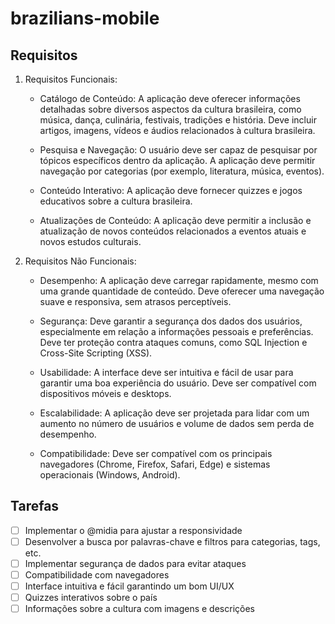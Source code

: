 # brazilians-mobile

## Requisitos
1. Requisitos Funcionais:

    - Catálogo de Conteúdo:
    A aplicação deve oferecer informações detalhadas sobre diversos aspectos da cultura brasileira, como música, dança, culinária, festivais, tradições e história.
    Deve incluir artigos, imagens, vídeos e áudios relacionados à cultura brasileira.

    - Pesquisa e Navegação:
    O usuário deve ser capaz de pesquisar por tópicos específicos dentro da aplicação.
    A aplicação deve permitir navegação por categorias (por exemplo, literatura, música, eventos).

    - Conteúdo Interativo:
    A aplicação deve fornecer quizzes e jogos educativos sobre a cultura brasileira.

    - Atualizações de Conteúdo:
    A aplicação deve permitir a inclusão e atualização de novos conteúdos relacionados a eventos atuais e novos estudos culturais.

2. Requisitos Não Funcionais:

    - Desempenho:
    A aplicação deve carregar rapidamente, mesmo com uma grande quantidade de conteúdo.
    Deve oferecer uma navegação suave e responsiva, sem atrasos perceptíveis.

    - Segurança:
    Deve garantir a segurança dos dados dos usuários, especialmente em relação a informações pessoais e preferências.
    Deve ter proteção contra ataques comuns, como SQL Injection e Cross-Site Scripting (XSS).

    - Usabilidade:
    A interface deve ser intuitiva e fácil de usar para garantir uma boa experiência do usuário.
    Deve ser compatível com dispositivos móveis e desktops.

    - Escalabilidade:
    A aplicação deve ser projetada para lidar com um aumento no número de usuários e volume de dados sem perda de desempenho.

    - Compatibilidade:
    Deve ser compatível com os principais navegadores (Chrome, Firefox, Safari, Edge) e sistemas operacionais (Windows, Android).

## Tarefas

- [ ] Implementar o @midia para ajustar a responsividade
- [ ] Desenvolver a busca por palavras-chave e filtros para categorias, tags, etc.
- [ ] Implementar segurança de dados para evitar ataques
- [ ] Compatibilidade com navegadores
- [ ] Interface intuitiva e fácil garantindo um bom UI/UX
- [ ] Quizzes interativos sobre o país
- [ ] Informações sobre a cultura com imagens e descrições
